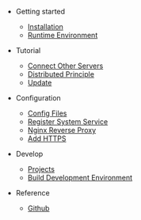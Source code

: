 - Getting started

  - [Installation](getting-stared/manual-install.md)
  - [Runtime Environment](getting-stared/runtime-environment.md)

- Tutorial

  - [Connect Other Servers](configuration/Connect-other-servers.md)
  - [Distributed Principle](configuration/Distributed-Principle.md)
  - [Update](tutorial/update_mcsmanager.md)

- Configuration

  - [Config Files](configuration/Where-is-config-file.md)
  - [Register System Service](getting-stared/linux-service.md)
  - [Nginx Reverse Proxy](tutorial/simple-reverse-proxy.md)
  - [Add HTTPS](tutorial/reverse-proxy-ssl.md)

- Develop

  - [Projects](developer/projects.md)
  - [Build Development Environment](developer/environment.md)

- Reference

  - [Github](https://github.com/MCSManager)
